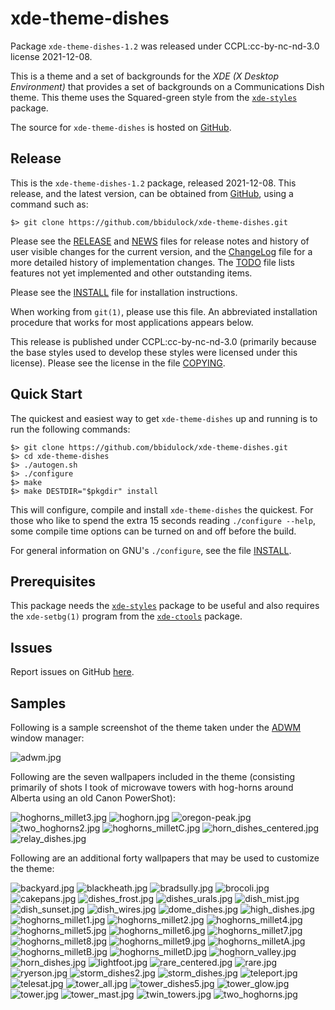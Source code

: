 [xde-theme-dishes -- read me first file.  2021-12-08]: #

xde-theme-dishes
===============

Package `xde-theme-dishes-1.2` was released under CCPL:cc-by-nc-nd-3.0
license 2021-12-08.

This is a theme and a set of backgrounds for the _XDE (X Desktop
Environment)_ that provides a set of backgrounds on
a Communications Dish theme.
This theme uses the Squared-green style from the [`xde-styles`][11]
package.

The source for `xde-theme-dishes` is hosted on [GitHub][1].


Release
-------

This is the `xde-theme-dishes-1.2` package, released 2021-12-08.
This release, and the latest version, can be obtained from [GitHub][1],
using a command such as:

    $> git clone https://github.com/bbidulock/xde-theme-dishes.git

Please see the [RELEASE][3] and [NEWS][4] files for release notes and
history of user visible changes for the current version, and the
[ChangeLog][5] file for a more detailed history of implementation
changes.  The [TODO][6] file lists features not yet implemented and
other outstanding items.

Please see the [INSTALL][8] file for installation instructions.

When working from `git(1)`, please use this file.  An abbreviated
installation procedure that works for most applications appears below.

This release is published under CCPL:cc-by-nc-nd-3.0 (primarily because
the base styles used to develop these styles were licensed under this
license).
Please see the license in the file [COPYING][10].


Quick Start
-----------

The quickest and easiest way to get `xde-theme-dishes` up and
running is to run the following commands:

    $> git clone https://github.com/bbidulock/xde-theme-dishes.git
    $> cd xde-theme-dishes
    $> ./autogen.sh
    $> ./configure
    $> make
    $> make DESTDIR="$pkgdir" install

This will configure, compile and install `xde-theme-dishes` the
quickest.  For those who like to spend the extra 15 seconds reading
`./configure --help`, some compile time options can be turned on and off
before the build.

For general information on GNU's `./configure`, see the file
[INSTALL][8].


Prerequisites
-------------

This package needs the [`xde-styles`][11] package to be useful and also
requires the `xde-setbg(1)` program from the [`xde-ctools`][12] package.


Issues
------

Report issues on GitHub [here][2].


Samples
-------

Following is a sample screenshot of the theme taken under the [ADWM][13]
window manager:

![adwm.jpg](scrot/adwm.jpg "Wallpaper #1")

Following are the seven wallpapers included in the theme (consisting
primarily of shots I took of microwave towers with hog-horns around
Alberta using an old Canon PowerShot):

![hoghorns_millet3.jpg](images/hoghorns_millet3.jpg "Wallpaper #1")
![hoghorn.jpg](images/hoghorn.jpg "Wallpaper #2")
![oregon-peak.jpg](images/oregon-peak.jpg "Wallpaper #3")
![two_hoghorns2.jpg](images/two_hoghorns2.jpg "Wallpaper #4")
![hoghorns_milletC.jpg](images/hoghorns_milletC.jpg "Wallpaper #5")
![horn_dishes_centered.jpg](images/horn_dishes_centered.jpg "Wallpaper #6")
![relay_dishes.jpg](images/relay_dishes.jpg "Wallpaper #7")

Following are an additional forty wallpapers that may be used to
customize the theme:

![backyard.jpg](images/backyard.jpg "Additional Image #1")
![blackheath.jpg](images/blackheath.jpg "Additional Image #2")
![bradsully.jpg](images/bradsully.jpg "Additional Image #3")
![brocoli.jpg](images/brocoli.jpg "Additional Image #4")
![cakepans.jpg](images/cakepans.jpg "Additional Image #5")
![dishes_frost.jpg](images/dishes_frost.jpg "Additional Image #6")
![dishes_urals.jpg](images/dishes_urals.jpg "Additional Image #7")
![dish_mist.jpg](images/dish_mist.jpg "Additional Image #8")
![dish_sunset.jpg](images/dish_sunset.jpg "Additional Image #9")
![dish_wires.jpg](images/dish_wires.jpg "Additional Image #10")
![dome_dishes.jpg](images/dome_dishes.jpg "Additional Image #11")
![high_dishes.jpg](images/high_dishes.jpg "Additional Image #12")
![hoghorns_millet1.jpg](images/hoghorns_millet1.jpg "Additional Image #13")
![hoghorns_millet2.jpg](images/hoghorns_millet2.jpg "Additional Image #14")
![hoghorns_millet4.jpg](images/hoghorns_millet4.jpg "Additional Image #15")
![hoghorns_millet5.jpg](images/hoghorns_millet5.jpg "Additional Image #16")
![hoghorns_millet6.jpg](images/hoghorns_millet6.jpg "Additional Image #17")
![hoghorns_millet7.jpg](images/hoghorns_millet7.jpg "Additional Image #18")
![hoghorns_millet8.jpg](images/hoghorns_millet8.jpg "Additional Image #19")
![hoghorns_millet9.jpg](images/hoghorns_millet9.jpg "Additional Image #20")
![hoghorns_milletA.jpg](images/hoghorns_milletA.jpg "Additional Image #21")
![hoghorns_milletB.jpg](images/hoghorns_milletB.jpg "Additional Image #22")
![hoghorns_milletD.jpg](images/hoghorns_milletD.jpg "Additional Image #23")
![hoghorn_valley.jpg](images/hoghorn_valley.jpg "Additional Image #24")
![horn_dishes.jpg](images/horn_dishes.jpg "Additional Image #25")
![lightfoot.jpg](images/lightfoot.jpg "Additional Image #26")
![rare_centered.jpg](images/rare_centered.jpg "Additional Image #27")
![rare.jpg](images/rare.jpg "Additional Image #28")
![ryerson.jpg](images/ryerson.jpg "Additional Image #29")
![storm_dishes2.jpg](images/storm_dishes2.jpg "Additional Image #30")
![storm_dishes.jpg](images/storm_dishes.jpg "Additional Image #31")
![teleport.jpg](images/teleport.jpg "Additional Image #32")
![telesat.jpg](images/telesat.jpg "Additional Image #33")
![tower_all.jpg](images/tower_all.jpg "Additional Image #34")
![tower_dishes5.jpg](images/tower_dishes5.jpg "Additional Image #35")
![tower_glow.jpg](images/tower_glow.jpg "Additional Image #36")
![tower.jpg](images/tower.jpg "Additional Image #37")
![tower_mast.jpg](images/tower_mast.jpg "Additional Image #38")
![twin_towers.jpg](images/twin_towers.jpg "Additional Image #39")
![two_hoghorns.jpg](images/two_hoghorns.jpg "Additional Image #40")



[1]: https://github.com/bbidulock/xde-theme-dishes
[2]: https://github.com/bbidulock/xde-theme-dishes/issues
[3]: https://github.com/bbidulock/xde-theme-dishes/blob/1.2/RELEASE
[4]: https://github.com/bbidulock/xde-theme-dishes/blob/1.2/NEWS
[5]: https://github.com/bbidulock/xde-theme-dishes/blob/1.2/ChangeLog
[6]: https://github.com/bbidulock/xde-theme-dishes/blob/1.2/TODO
[7]: https://github.com/bbidulock/xde-theme-dishes/blob/1.2/COMPLIANCE
[8]: https://github.com/bbidulock/xde-theme-dishes/blob/1.2/INSTALL
[9]: https://github.com/bbidulock/xde-theme-dishes/blob/1.2/LICENSE
[10]: https://github.com/bbidulock/xde-theme-dishes/blob/1.2/COPYING
[11]: https://github.com/bbidulock/xde-styles
[12]: https://github.com/bbidulock/xde-ctools
[13]: https://bbidulock.github.io/adwm

[ vim: set ft=markdown sw=4 tw=72 nocin nosi fo+=tcqlorn spell: ]: #
